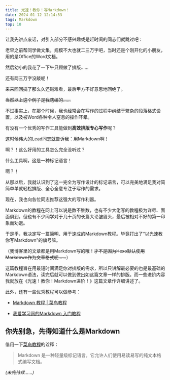 ```yaml
---
title: 光速！教你！写Markdown！
date: 2024-01-12 12:14:53
tags: Markdown
top: 10
---
```


让我先讲点废话，对引入部分不感兴趣或是赶时间的同志们就跳过吧：

老早之前帮同学做文集，规模不大也就二三万字吧，当时还是个刚开化的小朋友，用的是Office的Word文档。

然后幼小的我花了一下午只顾做了排版……

还有两三万字没敲呢！

来来回回搞了那么久还贼难看，最后甲方不好意思地回绝了。

~~当然以上这个例子是我瞎编的……~~

不过事实上，在那个时候，我也经常会在写作的过程中纠结于繁杂的段落格式设置，以及被Word各种令人窒息的操作吓晕。

有没有一个优秀的写作工具能做到**高效排版专心写作**呢？

这时候伟大的Lead同志就告诉我：用Markdown啊！

啊？！这么好用的工具怎么完全没听过？

什么工具啊，这是一种标记语言！

啊？！

从那以后，我就认识到了这一完全为写作设计的标记语言，可以完美地满足我对简简单单就轻松排版、全心全意专注于写作的需求。

现在，我也向各位同志推荐这强大的写作利器。

Markdown的教程在网上可以说是数不胜数，也有不少大佬写的教程极为详尽、面面俱到。但也有不少同学对于几十页的长篇大论皱眉头，最后被相对不好的第一印象而劝退。

于是乎，我决定写一篇简明、用于速成的Markdown教程。毕竟打出了“以光速教你写Markdown”的旗号嘛。

（我博客里的文章都是用Markdown写的哦！~~才不是因为Hexo默认使用Markdown作为文章格式呢……~~）

这篇教程旨在用最短时间满足你对排版的需求，所以只讲解最必要的也是最基础的Markdown语法，读完后就可以做到做出如这篇文章一样的排版。而一些进阶内容我就放在《光速！教你！Markdown进阶！》这篇文章作详细讲述了。

此外，还有一些优秀教程可以做参考：

- [Markdown 教程 | 菜鸟教程](https://www.runoob.com/markdown/md-tutorial.html)

- [我爱学习网的Markdown 入门教程](https://www.5axxw.com/wiki/topic/vxf8nl)

## 你先别急，先得知道什么是Markdown

借用一下[菜鸟教程](https://www.runoob.com/markdown/md-tutorial.html)的诠释：

> Markdown 是一种轻量级标记语言，它允许人们使用易读易写的纯文本格式编写文档。

*(未完待续……)* 
